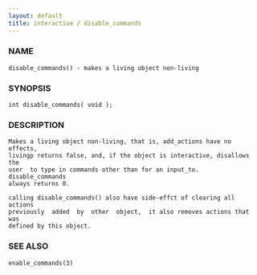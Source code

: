 ```yaml
---
layout: default
title: interactive / disable_commands
---
```


### NAME

    disable_commands() - makes a living object non-living


### SYNOPSIS

    int disable_commands( void );


### DESCRIPTION

    Makes a living object non-living, that is, add_actions have no effects,
    livingp returns false, and, if the object is interactive, disallows the
    user  to type in commands other than for an input_to.  disable_commands
    always returns 0.

    calling disable_commands() also have side-effct of clearing all actions
    previously  added  by  other  object,  it also removes actions that was
    defined by this object.


### SEE ALSO

    enable_commands(3)
